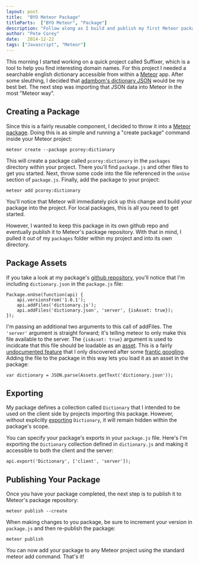 ```yaml
---
layout: post
title:  "BYO Meteor Package"
titleParts:  ["BYO Meteor", "Package"]
description: "Follow along as I build and publish my first Meteor package!"
author: "Pete Corey"
date:   2014-12-22
tags: ["Javascript", "Meteor"]
---
```


This morning I started working on a quick project called Suffixer, which is a tool to help you find interesting domain names. For this project I needed a searchable english dictionary accessible from within a [Meteor](https://www.meteor.com/) app. After some sleuthing, I decided that [adambom's dictionary JSON](https://github.com/adambom/dictionary) would be my best bet. The next step was importing that JSON data into Meteor in the most "Meteor way".

## Creating a Package

Since this is a fairly reusable component, I decided to throw it into a [Meteor package](http://docs.meteor.com/#/full/packagejs). Doing this is as simple and running a "create package" command inside your Meteor project:

<pre><code class="language-bash">meteor create --package pcorey:dictionary
</code></pre>

This will create a package called <code class="language-*">pcorey:dictionary</code> in the <code class="language-*">packages</code> directory within your project. There you'll find <code class="language-*">package.js</code> and other files to get you started. Next, throw some code into the file referenced in the <code class="language-*">onUse</code> section of <code class="language-*">package.js</code>. Finally, add the package to your project:

<pre><code class="language-bash">meteor add pcorey:dictionary
</code></pre>

You'll notice that Meteor will immediately pick up this change and build your package into the project. For local packages, this is all you need to get started.

However, I wanted to keep this package in its own github repo and eventually publish it to Meteor's package repository. With that in mind, I  pulled it out of my <code class="language-*">packages</code> folder within my project and into its own directory.

## Package Assets

If you take a look at my package's [github repository](https://github.com/pcorey/meteor-dictionary), you'll notice that I'm including <code class="language-*">dictionary.json</code> in the <code class="language-*">package.js</code> file:

<pre><code class="language-javascript">Package.onUse(function(api) {
    api.versionsFrom('1.0.1');
    api.addFiles('dictionary.js');
    api.addFiles('dictionary.json', 'server', {isAsset: true});
});
</code></pre>

I'm passing an additional two arguments to this call of addFiles. The <code class="language-*">'server'</code> argument is straight forward; it's telling meteor to only make this file available to the server. The <code class="language-*">{isAsset: true}</code> argument is used to incidcate that this file should be loadable as an [asset](http://docs.meteor.com/#/full/assets). This is a fairly [undocumented feature](http://docs.meteor.com/#/full/pack_addFiles) that I only discovered after some [frantic googling](https://github.com/meteor/meteor/issues/1259). Adding the file to the package in this way lets you load it as an asset in the package:

<pre><code class="language-javascript">var dictionary = JSON.parse(Assets.getText('dictionary.json'));
</code></pre>

## Exporting

My package defines a collection called <code class="language-*">Dictionary</code> that I intended to be used on the client side by projects importing this package. However, without explicitly [exporting](http://docs.meteor.com/#/full/pack_export) <code class="language-*">Dictionary</code>, it will remain hidden within the package's scope.

You can specify your package's exports in your <code class="language-*">package.js</code> file. Here's I'm exporting the <code class="language-*">Dictionary</code> collection defined in <code class="language-*">dictionary.js</code> and making it accessible to both the client and the server:

<pre><code class="language-javascript">api.export('Dictionary', ['client', 'server']);
</code></pre>

## Publishing Your Package

Once you have your package completed, the next step is to publish it to Meteor's package repository:

<pre><code class="language-bash">meteor publish --create
</code></pre>

When making changes to you package, be sure to increment your version in <code class="language-*">package.js</code> and then re-publish the package:

<pre><code class="language-bash">meteor publish
</code></pre>

You can now add your package to any Meteor project using the standard meteor add command. That's it!

